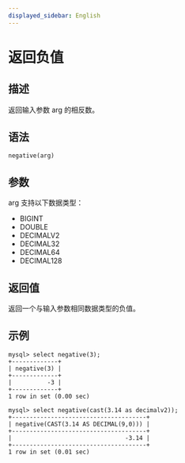 ```yaml
---
displayed_sidebar: English
---
```


# 返回负值

## 描述

返回输入参数 arg 的相反数。

## 语法

```Plain
negative(arg)
```

## 参数

arg 支持以下数据类型：

- BIGINT
- DOUBLE
- DECIMALV2
- DECIMAL32
- DECIMAL64
- DECIMAL128

## 返回值

返回一个与输入参数相同数据类型的负值。

## 示例

```Plain
mysql> select negative(3);
+-------------+
| negative(3) |
+-------------+
|          -3 |
+-------------+
1 row in set (0.00 sec)

mysql> select negative(cast(3.14 as decimalv2));
+--------------------------------------+
| negative(CAST(3.14 AS DECIMAL(9,0))) |
+--------------------------------------+
|                                -3.14 |
+--------------------------------------+
1 row in set (0.01 sec)
```
